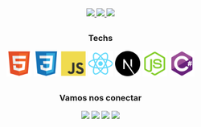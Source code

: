 
 ##
 <div align="center">
  <a href="https://github.com/ferrarilucas" target="_blank">
  <img height="180em" src="https://github-readme-stats.vercel.app/api?username=ferrarilucas&show_icons=true&theme=github_dark&include_all_commits=true&count_private=true"/>
  <img height="180em" src="https://github-readme-stats.vercel.app/api/top-langs/?username=giovannigb&layout=compact&langs_count=7&theme=github_dark"/>
  <img src="https://github-profile-trophy.vercel.app/?custom_title=&amp;username=giovannigb&amp;column=7&amp;theme=algolia&amp;margin-w=4"style="max-width: 100%;">
  </a>

 ##
 
 ### Techs
<div display = "inline-block">
   <img height="50" alt="HTML 5" title="HTML 5" src='https://github.com/devicons/devicon/blob/master/icons/html5/html5-original.svg'>
   <img height="50" alt="CSS 3" title="CSS 3" src='https://github.com/devicons/devicon/blob/master/icons/css3/css3-original.svg'>
   <img height="50" alt="Javascript" title="javascript" src='https://github.com/devicons/devicon/blob/master/icons/javascript/javascript-original.svg'>
   <img height="50" alt="React.js" title="React.js" src='https://github.com/devicons/devicon/blob/v2.14.0/icons/react/react-original.svg'>
   <img height="50" alt="Next.js" title="Next.js" src='https://github.com/devicons/devicon/blob/master/icons/nextjs/nextjs-original.svg'>
   <img height="50" alt="Node.js" title="node.js" src='https://github.com/devicons/devicon/blob/master/icons/nodejs/nodejs-original.svg'>
   <img height="50" alt="CSharp" title="CSharp" src='https://github.com/devicons/devicon/blob/master/icons/csharp/csharp-original.svg'> 

 </div>


##
### Vamos nos conectar
 <a href = "mailto:ferrari.lucasr@gmail.com"><img src="https://img.shields.io/badge/Gmail-D14836?style=for-the-badge&logo=gmail&logoColor=white" target="_blank"></a>
  <a href="https://www.linkedin.com/in/lucasferrarir" target="_blank"><img src="https://img.shields.io/badge/-LinkedIn-%230077B5?style=for-the-badge&logo=linkedin&logoColor=white" target="_blank"></a>
 <a href="twitter.com/ferrarilr" target="_blank"><img src="https://img.shields.io/badge/Twitter-1DA1F2?style=for-the-badge&logo=twitter&logoColor=white"></a>
  <a href="https://instagram.com/ferrarilr" target="_blank"><img src="https://img.shields.io/badge/-Instagram-%23E4405F?style=for-the-badge&logo=instagram&logoColor=white" target="_blank"></a> 

 </div>
